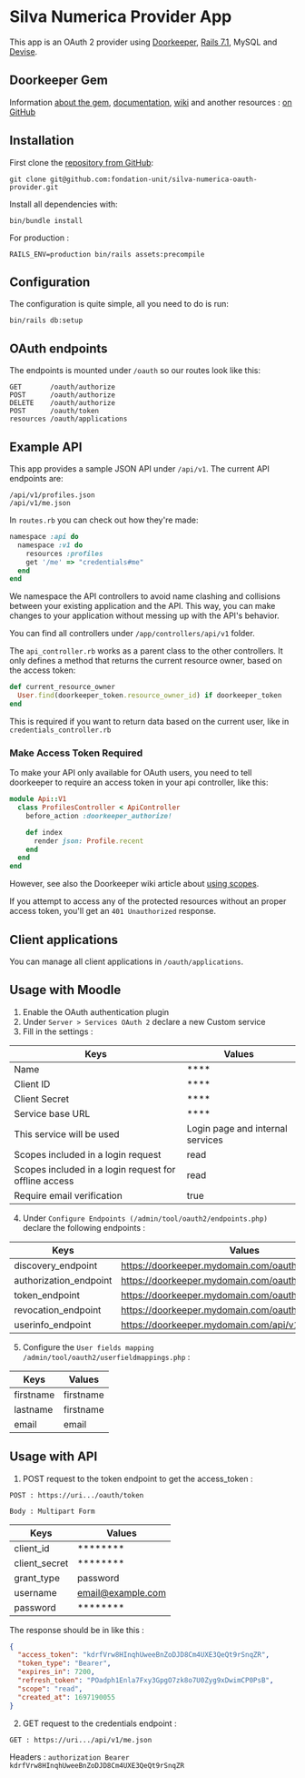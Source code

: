 # Silva Numerica Provider App

This app is an OAuth 2 provider using [Doorkeeper](https://github.com/doorkeeper-gem/doorkeeper), [Rails 7.1](http://rubyonrails.org/), MySQL and [Devise](https://github.com/plataformatec/devise).

## Doorkeeper Gem

Information [about the gem](https://github.com/doorkeeper-gem/doorkeeper), [documentation](https://github.com/doorkeeper-gem/doorkeeper#readme), [wiki](https://github.com/doorkeeper-gem/doorkeeper/wiki/_pages) and another resources : [on GitHub](https://github.com/doorkeeper-gem/doorkeeper)

## Installation

First clone the [repository from GitHub](https://github.com/doorkeeper-gem/doorkeeper-provider-app):

    git clone git@github.com:fondation-unit/silva-numerica-oauth-provider.git

Install all dependencies with:

    bin/bundle install

For production : 

    RAILS_ENV=production bin/rails assets:precompile

## Configuration

The configuration is quite simple, all you need to do is run:

    bin/rails db:setup

## OAuth endpoints

The endpoints is mounted under `/oauth` so our routes look like this:

    GET       /oauth/authorize
    POST      /oauth/authorize
    DELETE    /oauth/authorize
    POST      /oauth/token
    resources /oauth/applications

## Example API

This app provides a sample JSON API under `/api/v1`. The current API endpoints are:

    /api/v1/profiles.json
    /api/v1/me.json

In `routes.rb` you can check out how they're made:

``` ruby
namespace :api do
  namespace :v1 do
    resources :profiles
    get '/me' => "credentials#me"
  end
end
```

We namespace the API controllers to avoid name clashing and collisions between your existing application and the API.
This way, you can make changes to your application without messing up with the API's behavior.

You can find all controllers under `/app/controllers/api/v1` folder.

The `api_controller.rb` works as a parent class to the other controllers. It only defines a method that returns the current resource owner, based on the access token:

``` ruby
def current_resource_owner
  User.find(doorkeeper_token.resource_owner_id) if doorkeeper_token
end
```

This is required if you want to return data based on the current user, like in `credentials_controller.rb`

### Make Access Token Required

To make your API only available for OAuth users, you need to tell doorkeeper to require an access token in
your api controller, like this:

``` ruby
module Api::V1
  class ProfilesController < ApiController
    before_action :doorkeeper_authorize!

    def index
      render json: Profile.recent
    end
  end
end
```

However, see also the Doorkeeper wiki article about [using scopes](https://github.com/doorkeeper-gem/doorkeeper/wiki/Using-Scopes).

If you attempt to access any of the protected resources without an proper access token, you'll get an `401 Unauthorized` response.

## Client applications

You can manage all client applications in `/oauth/applications`.

## Usage with Moodle

1. Enable the OAuth authentication plugin
2. Under `Server > Services OAuth 2` declare a new Custom service
3. Fill in the settings :

|Keys|Values|
|----|------|
|Name|****|
|Client ID|****|
|Client Secret|****|
|Service base URL|****|
|This service will be used|Login page and internal services|
|Scopes included in a login request|read|
|Scopes included in a login request for offline access|read|
|Require email verification|true|

4. Under `Configure Endpoints (/admin/tool/oauth2/endpoints.php)` declare the following endpoints :

|Keys|Values|
|----|------|
|discovery_endpoint|https://doorkeeper.mydomain.com/oauth/applications|
|authorization_endpoint|https://doorkeeper.mydomain.com/oauth/oauth/authorize|
|token_endpoint|https://doorkeeper.mydomain.com/oauth/oauth/token|
|revocation_endpoint|https://doorkeeper.mydomain.com/oauth/revoke|
|userinfo_endpoint|https://doorkeeper.mydomain.com/api/v1/me.json|

5. Configure the `User fields mapping /admin/tool/oauth2/userfieldmappings.php` :

|Keys|Values|
|----|------|
|firstname|firstname|
|lastname|firstname|
|email|email|

## Usage with API

1. POST request to the token endpoint to get the access_token :

`POST : https://uri.../oauth/token`

`Body : Multipart Form`

|Keys|Values|
|----|------|
|client_id|********|
|client_secret|********|
|grant_type|password|
|username|email@example.com|
|password|********|

The response should be in like this :

```json
{
  "access_token": "kdrfVrw8HInqhUweeBnZoDJD8Cm4UXE3QeQt9rSnqZR",
  "token_type": "Bearer",
  "expires_in": 7200,
  "refresh_token": "POadph1Enla7Fxy3GpgO7zk8o7U0Zyg9xDwimCP0PsB",
  "scope": "read",
  "created_at": 1697190055
}
```

2. GET request to the credentials endpoint :

`GET : https://uri.../api/v1/me.json`

Headers : `authorization Bearer kdrfVrw8HInqhUweeBnZoDJD8Cm4UXE3QeQt9rSnqZR`
